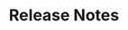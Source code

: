 ---
title: Release Notes
description: Turing ES Change Log.
docurl: /docs/turing/0.3.7/release-notes/
product: turing
---